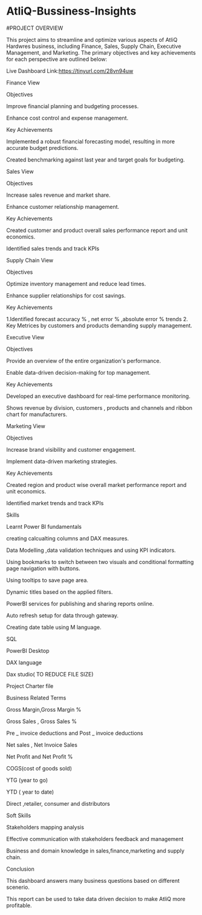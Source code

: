 # AtliQ-Bussiness-Insights
#PROJECT OVERVIEW

This project aims to streamline and optimize various aspects of AtliQ Hardwres business, including Finance, Sales, Supply Chain, Executive Management, and Marketing. The primary objectives and key achievements for each perspective are outlined below:

Live Dashboard Link:https://tinyurl.com/28vn94uw

Finance View

Objectives

Improve financial planning and budgeting processes.

Enhance cost control and expense management.

Key Achievements

Implemented a robust financial forecasting model, resulting in more accurate budget predictions.

Created benchmarking against last year and target goals for budgeting.

Sales View

Objectives

Increase sales revenue and market share.

Enhance customer relationship management.

Key Achievements

Created customer and product overall sales performance report and unit economics.

Identified sales trends and track KPIs

Supply Chain View

Objectives

Optimize inventory management and reduce lead times.

Enhance supplier relationships for cost savings.

Key Achievements

1.Identified forecast accuracy % , net error % ,absolute error % trends 2. Key Metrices by customers and products demanding supply management.

Executive View

Objectives

Provide an overview of the entire organization's performance.

Enable data-driven decision-making for top management.

Key Achievements

Developed an executive dashboard for real-time performance monitoring.

Shows revenue by division, customers , products and channels and ribbon chart for manufacturers.

Marketing View

Objectives

Increase brand visibility and customer engagement.

Implement data-driven marketing strategies.

Key Achievements

Created region and product wise overall market performance report and unit economics.

Identified market trends and track KPIs

Skills

Learnt Power BI fundamentals

creating calcualting columns and DAX measures.

Data Modelling ,data validation techniques and using KPI indicators.

Using bookmarks to switch between two visuals and conditional formatting
page navigation with buttons.

Using tooltips to save page area.

Dynamic titles based on the applied filters.

PowerBI services for publishing and sharing reports online.

Auto refresh setup for data through gateway.

Creating date table using M language.

SQL

PowerBI Desktop

DAX language

Dax studio( TO REDUCE FILE SIZE)

Project Charter file

Business Related Terms

Gross Margin,Gross Margin %

Gross Sales , Gross Sales %

Pre _ invoice deductions and Post _ invoice deductions

Net sales , Net Invoice Sales

Net Profit and Net Profit %

COGS(cost of goods sold)

YTG (year to go)

YTD ( year to date)

Direct ,retailer, consumer and distributors

Soft Skills

Stakeholders mapping analysis

Effective communication with stakeholders feedback and management

Business and domain knowledge in sales,finance,marketing and supply chain.

Conclusion

This dashboard answers many business questions based on different scenerio.

This report can be used to take data driven decision to make AtliQ more profitable.
